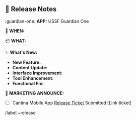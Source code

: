 ## :rocket: Release Notes

:guardian-one: **APP:** USSF Guardian One 

:calendar: **WHEN:** <!-- Prod Release Date -->

:package: **WHAT:** <!-- Release Version -->

:sparkles:  **What's New:**

 - **New Feature:**  <!-- if any add -->
 - **Content Update:**  <!-- if any add -->
 - **Interface Improvement:**  <!-- if any add -->
 - **Tool Enhancement:** <!-- if any add -->
 - **Functional Fix:** <!-- if any add -->

:mega: **MARKETING ANNOUNCE:** <!-- Yes or No -->


- [ ] Cantina Mobile App [Release Ticket](https://repo.bespin.cce.af.mil/bespin/service-desk/service-desk-issues/-/issues/new) Submitted [Link ticket]

/label ~release
